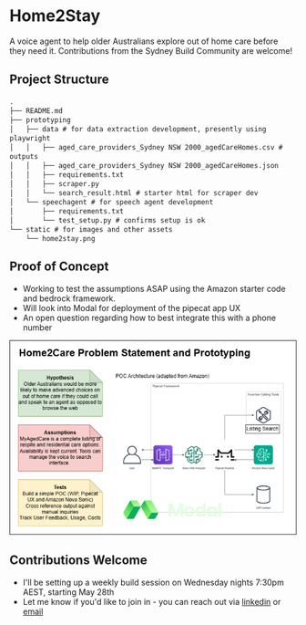 # Home2Stay

A voice agent to help older Australians explore out of home care before they need it. Contributions from the Sydney Build Community are welcome!

## Project Structure

```
.
├── README.md
├── prototyping
│   ├── data # for data extraction development, presently using playwright
│   │   ├── aged_care_providers_Sydney NSW 2000_agedCareHomes.csv # outputs
│   │   ├── aged_care_providers_Sydney NSW 2000_agedCareHomes.json
│   │   ├── requirements.txt
│   │   ├── scraper.py
│   │   └── search_result.html # starter html for scraper dev
│   └── speechagent # for speech agent development
│       ├── requirements.txt
│       └── test_setup.py # confirms setup is ok
└── static # for images and other assets
    └── home2stay.png
```

## Proof of Concept
- Working to test the assumptions ASAP using the Amazon starter code and bedrock framework.
- Will look into Modal for deployment of the pipecat app UX 
- An open question regarding how to best integrate this with a phone number

![Hypothesis-Assumption-Test](./static/home2care.png)


## Contributions Welcome
- I'll be setting up a weekly build session on Wednesday nights 7:30pm AEST, starting May 28th
- Let me know if you'd like to join in - you can reach out via [linkedin](https://www.linkedin.com/in/geoffreypidcock/) or [email](mailto:geoff@mmetrics.ai)
